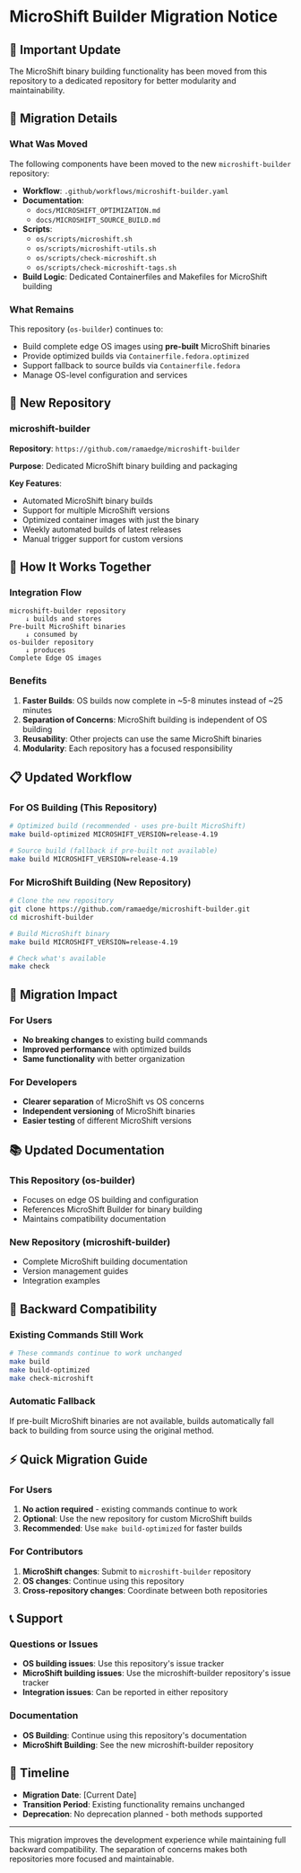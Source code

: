 # MicroShift Builder Migration Notice

## 📢 Important Update

The MicroShift binary building functionality has been moved from this repository to a dedicated repository for better modularity and maintainability.

## 🔄 Migration Details

### What Was Moved

The following components have been moved to the new `microshift-builder` repository:

- **Workflow**: `.github/workflows/microshift-builder.yaml`
- **Documentation**: 
  - `docs/MICROSHIFT_OPTIMIZATION.md`
  - `docs/MICROSHIFT_SOURCE_BUILD.md`
- **Scripts**:
  - `os/scripts/microshift.sh`
  - `os/scripts/microshift-utils.sh`
  - `os/scripts/check-microshift.sh`
  - `os/scripts/check-microshift-tags.sh`
- **Build Logic**: Dedicated Containerfiles and Makefiles for MicroShift building

### What Remains

This repository (`os-builder`) continues to:

- Build complete edge OS images using **pre-built** MicroShift binaries
- Provide optimized builds via `Containerfile.fedora.optimized`
- Support fallback to source builds via `Containerfile.fedora`
- Manage OS-level configuration and services

## 🚀 New Repository

### microshift-builder

**Repository**: `https://github.com/ramaedge/microshift-builder`

**Purpose**: Dedicated MicroShift binary building and packaging

**Key Features**:
- Automated MicroShift binary builds
- Support for multiple MicroShift versions
- Optimized container images with just the binary
- Weekly automated builds of latest releases
- Manual trigger support for custom versions

## 🔗 How It Works Together

### Integration Flow

```
microshift-builder repository
    ↓ builds and stores
Pre-built MicroShift binaries
    ↓ consumed by
os-builder repository
    ↓ produces
Complete Edge OS images
```

### Benefits

1. **Faster Builds**: OS builds now complete in ~5-8 minutes instead of ~25 minutes
2. **Separation of Concerns**: MicroShift building is independent of OS building
3. **Reusability**: Other projects can use the same MicroShift binaries
4. **Modularity**: Each repository has a focused responsibility

## 📋 Updated Workflow

### For OS Building (This Repository)

```bash
# Optimized build (recommended - uses pre-built MicroShift)
make build-optimized MICROSHIFT_VERSION=release-4.19

# Source build (fallback if pre-built not available)
make build MICROSHIFT_VERSION=release-4.19
```

### For MicroShift Building (New Repository)

```bash
# Clone the new repository
git clone https://github.com/ramaedge/microshift-builder.git
cd microshift-builder

# Build MicroShift binary
make build MICROSHIFT_VERSION=release-4.19

# Check what's available
make check
```

## 🔧 Migration Impact

### For Users

- **No breaking changes** to existing build commands
- **Improved performance** with optimized builds
- **Same functionality** with better organization

### For Developers

- **Clearer separation** of MicroShift vs OS concerns
- **Independent versioning** of MicroShift binaries
- **Easier testing** of different MicroShift versions

## 📚 Updated Documentation

### This Repository (os-builder)

- Focuses on edge OS building and configuration
- References MicroShift Builder for binary building
- Maintains compatibility documentation

### New Repository (microshift-builder)

- Complete MicroShift building documentation
- Version management guides
- Integration examples

## 🤝 Backward Compatibility

### Existing Commands Still Work

```bash
# These commands continue to work unchanged
make build
make build-optimized
make check-microshift
```

### Automatic Fallback

If pre-built MicroShift binaries are not available, builds automatically fall back to building from source using the original method.

## ⚡ Quick Migration Guide

### For Users

1. **No action required** - existing commands continue to work
2. **Optional**: Use the new repository for custom MicroShift builds
3. **Recommended**: Use `make build-optimized` for faster builds

### For Contributors

1. **MicroShift changes**: Submit to `microshift-builder` repository
2. **OS changes**: Continue using this repository
3. **Cross-repository changes**: Coordinate between both repositories

## 📞 Support

### Questions or Issues

- **OS building issues**: Use this repository's issue tracker
- **MicroShift building issues**: Use the microshift-builder repository's issue tracker
- **Integration issues**: Can be reported in either repository

### Documentation

- **OS Building**: Continue using this repository's documentation
- **MicroShift Building**: See the new microshift-builder repository

## 📅 Timeline

- **Migration Date**: [Current Date]
- **Transition Period**: Existing functionality remains unchanged
- **Deprecation**: No deprecation planned - both methods supported

---

This migration improves the development experience while maintaining full backward compatibility. The separation of concerns makes both repositories more focused and maintainable. 